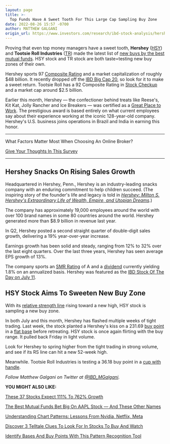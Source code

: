 ```yaml
---
layout: page
title: >-
  Top Funds Have A Sweet Tooth For This Large Cap Sampling Buy Zone
date: 2022-08-26 15:57 -0700
author: MATTHEW GALGANI
origin_url: https://www.investors.com/research/ibd-stock-analysis/hershey-stock-in-demand-among-best-mutual-funds/
---
```





Proving that even top money managers have a sweet tooth, **Hershey** ([HSY](https://research.investors.com/quote.aspx?symbol=HSY)) and **Tootsie Roll Industries** ([TR](https://research.investors.com/quote.aspx?symbol=TR)) made the latest list of [new buys by the best mutual funds](https://www.investors.com/etfs-and-funds/mutual-funds/best-mutual-funds-bet-big-on-aapl-stock-as-tech-stock-begin-rebound/). HSY stock and TR stock are both taste=testing new buy zones of their own.




Hershey sports 97 [Composite Rating](https://www.investors.com/ibd-data-stories/stocks-to-watch-companies-with-top-stock-ratings/) and a market capitalization of roughly $48 billion. It recently dropped off the [IBD Big Cap 20](https://research.investors.com/stock-lists/big-cap-20/), so look for it to make a sweet return. Tootsie Roll has a 92 Composite Rating in [Stock Checkup](https://research.investors.com/stock-checkup/) and a market cap around $2.5 billion.


Earlier this month, Hershey — the confectioner behind treats like Reese's, Kit Kat, Jolly Rancher and Ice Breakers — was certified as a [Great Place to Work](https://www.thehersheycompany.com/content/hershey-corporate/en-us/home/newsroom/press-release/press-release-detail.html?122694). The prestigious award is based entirely on what current employees say about their experience working at the iconic 128-year-old company. Hershey's U.S. business joins operations in Brazil and India in earning this honor.




---


What Factors Matter Most When Choosing An Online Broker?  

[Give Your Thoughts In This Survey](https://ibd2022a.sawtoothsoftware.com/cgi-bin/ciwweb.pl?hid_studyname=IBD2022A&hid_pagenum=0)




---


Hershey Snacks On Rising Sales Growth
-------------------------------------


Headquartered in Hershey, Penn., Hershey is an industry-leading snacks company with an enduring commitment to help children succeed. (The inspiring story of the founder's life and legacy is told in [*Hershey: Milton S. Hershey's Extraordinary Life of Wealth, Empire, and Utopian Dreams*](https://www.amazon.com/Hershey-Milton-Hersheys-Extraordinary-Utopian/dp/074326410X/ref=asc_df_074326410X/?tag=hyprod-20&linkCode=df0&hvadid=312165853622&hvpos=&hvnetw=g&hvrand=5324482905863890106&hvpone=&hvptwo=&hvqmt=&hvdev=c&hvdvcmdl=&hvlocint=&hvlocphy=9060629&hvtargid=pla-434636574236&psc=1&tag=&ref=&adgrpid=60258872297&hvpone=&hvptwo=&hvadid=312165853622&hvpos=&hvnetw=g&hvrand=5324482905863890106&hvqmt=&hvdev=c&hvdvcmdl=&hvlocint=&hvlocphy=9060629&hvtargid=pla-434636574236).)


The company has approximately 19,000 employees around the world with over 100 brand names in some 80 countries around the world. Hershey generated more than $8.9 billion in revenue last year.


In Q2, Hershey posted a second straight quarter of double-digit sales growth, delivering a 19% year-over-year increase.


Earnings growth has been solid and steady, ranging from 12% to 32% over the last eight quarters. Over the last three years, Hershey has seen average EPS growth of 13%.


The company sports an [SMR Rating](https://www.investors.com/how-to-invest/investors-corner/how-to-find-top-stocks-2/) of A and a [dividend](https://www.investors.com/category/research/the-income-investor/) currently yielding 1.8% on an annualized basis. Hershey was featured as the [IBD Stock Of The Day on July 11](https://www.investors.com/research/ibd-stock-of-the-day/hershey-stock-eyes-buy-point-as-price-hikes-power-earnings/).


HSY Stock Aims To Sweeten New Buy Zone
--------------------------------------


With its [relative strength line](https://www.investors.com/how-to-invest/investors-corner/relative-strength-line-gives-crucial-clues-about-stocks-ready-to-make-big-gains/) rising toward a new high, HSY stock is sampling a new buy zone.


In both July and this month, Hershey has flashed multiple weeks of tight trading. Last week, the stock planted a Hershey's kiss on a 231.69 [buy point](https://www.investors.com/how-to-invest/investors-corner/the-best-stocks-have-crystal-clear-buy-points-heres-how-to-identify-them/) in a [flat base](https://www.investors.com/how-to-invest/understanding-chart-patterns-cup-with-handle-double-bottom-flat-base/) before retreating. HSY stock is once again flirting with the buy range. It pulled back Friday in light volume.


Look for Hershey to spring higher from the tight trading in strong volume, and see if its RS line can hit a new 52-week high.


Meanwhile. Tootsie Roll Industries is testing a 36.18 buy point in a [cup with handle](https://www.investors.com/how-to-invest/understanding-chart-patterns-cup-with-handle-double-bottom-flat-base/).



*Follow Matthew Galgani on Twitter at [@IBD\_MGalgani](https://twitter.com/ibd_mgalgani).*


**YOU MIGHT ALSO LIKE:**


[These 37 Stocks Expect 111% To 762% Growth](https://www.investors.com/research/growth-stocks-to-buy-and-watch-in-2022/)


[The Best Mutual Funds Bet Big On AAPL Stock — And These Other Names](https://www.investors.com/etfs-and-funds/mutual-funds/best-mutual-funds-bet-big-on-aapl-stock-as-tech-stock-begin-rebound/)


[Understanding Chart Patterns: Lessons From Nvidia, Netflix, Meta](https://www.investors.com/how-to-invest/understanding-chart-patterns-cup-with-handle-double-bottom-flat-base/)


[Discover 3 Telltale Clues To Look For In Stocks To Buy And Watch](https://www.investors.com/how-to-invest/technical-analysis-3-clues-to-look-for-in-amazon-nvidia-netflix/)


[Identify Bases And Buy Points With This Pattern Recognition Tool](https://www.investors.com/product/marketsmith/?artProdLink=MarketSmith)




